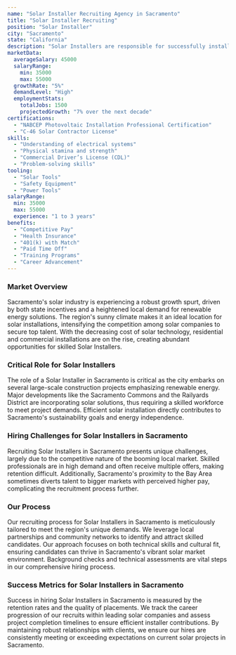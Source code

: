 ```yaml
---
name: "Solar Installer Recruiting Agency in Sacramento"
title: "Solar Installer Recruiting"
position: "Solar Installer"
city: "Sacramento"
state: "California"
description: "Solar Installers are responsible for successfully installing and maintaining solar panels and systems on residential and commercial properties in Sacramento, California."
marketData:
  averageSalary: 45000
  salaryRange:
    min: 35000
    max: 55000
  growthRate: "5%"
  demandLevel: "High"
  employmentStats:
    totalJobs: 1500
    projectedGrowth: "7% over the next decade"
certifications:
  - "NABCEP Photovoltaic Installation Professional Certification"
  - "C-46 Solar Contractor License"
skills:
  - "Understanding of electrical systems"
  - "Physical stamina and strength"
  - "Commercial Driver’s License (CDL)"
  - "Problem-solving skills"
tooling:
  - "Solar Tools"
  - "Safety Equipment"
  - "Power Tools"
salaryRange:
  min: 35000
  max: 55000
  experience: "1 to 3 years"
benefits:
  - "Competitive Pay"
  - "Health Insurance"
  - "401(k) with Match"
  - "Paid Time Off"
  - "Training Programs"
  - "Career Advancement"
---
```


### Market Overview
Sacramento's solar industry is experiencing a robust growth spurt, driven by both state incentives and a heightened local demand for renewable energy solutions. The region's sunny climate makes it an ideal location for solar installations, intensifying the competition among solar companies to secure top talent. With the decreasing cost of solar technology, residential and commercial installations are on the rise, creating abundant opportunities for skilled Solar Installers.

### Critical Role for Solar Installers
The role of a Solar Installer in Sacramento is critical as the city embarks on several large-scale construction projects emphasizing renewable energy. Major developments like the Sacramento Commons and the Railyards District are incorporating solar solutions, thus requiring a skilled workforce to meet project demands. Efficient solar installation directly contributes to Sacramento's sustainability goals and energy independence.

### Hiring Challenges for Solar Installers in Sacramento
Recruiting Solar Installers in Sacramento presents unique challenges, largely due to the competitive nature of the booming local market. Skilled professionals are in high demand and often receive multiple offers, making retention difficult. Additionally, Sacramento's proximity to the Bay Area sometimes diverts talent to bigger markets with perceived higher pay, complicating the recruitment process further.

### Our Process
Our recruiting process for Solar Installers in Sacramento is meticulously tailored to meet the region's unique demands. We leverage local partnerships and community networks to identify and attract skilled candidates. Our approach focuses on both technical skills and cultural fit, ensuring candidates can thrive in Sacramento's vibrant solar market environment. Background checks and technical assessments are vital steps in our comprehensive hiring process.

### Success Metrics for Solar Installers in Sacramento
Success in hiring Solar Installers in Sacramento is measured by the retention rates and the quality of placements. We track the career progression of our recruits within leading solar companies and assess project completion timelines to ensure efficient installer contributions. By maintaining robust relationships with clients, we ensure our hires are consistently meeting or exceeding expectations on current solar projects in Sacramento.